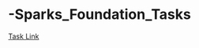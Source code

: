 # -Sparks_Foundation_Tasks
[Task Link](https://github.com/itsguptaaman/-Sparks_Foundation_Tasks/new/main?readme=1)

